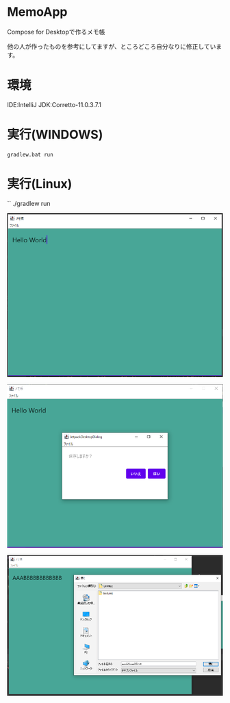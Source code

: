 # MemoApp
Compose for Desktopで作るメモ帳

他の人が作ったものを参考にしてますが、ところどころ自分なりに修正しています。

# 環境
IDE:IntelliJ
JDK:Corretto-11.0.3.7.1

# 実行(WINDOWS)
``
gradlew.bat run
``

# 実行(Linux)
``
./gradlew run

![img.png](img.png)

![img_1.png](img_1.png)

![img_2.png](img_2.png)




